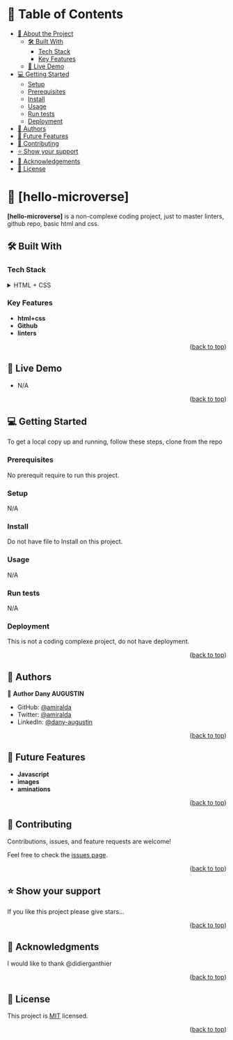 <a name="readme-top"></a>

# 📗 Table of Contents

- [📖 About the Project](#about-project)
  - [🛠 Built With](#built-with)
    - [Tech Stack](#tech-stack)
    - [Key Features](#key-features)
  - [🚀 Live Demo](#live-demo)
- [💻 Getting Started](#getting-started)
  - [Setup](#setup)
  - [Prerequisites](#prerequisites)
  - [Install](#install)
  - [Usage](#usage)
  - [Run tests](#run-tests)
  - [Deployment](#triangular_flag_on_post-deployment)
- [👥 Authors](#authors)
- [🔭 Future Features](#future-features)
- [🤝 Contributing](#contributing)
- [⭐️ Show your support](#support)
- [🙏 Acknowledgements](#acknowledgements)
- [📝 License](#license)

# 📖 [hello-microverse] <a name="about-project"></a>


**[hello-microverse]** is a non-complexe coding project, just to master linters, github repo, basic html and css.

## 🛠 Built With <a name="html+css"></a>

### Tech Stack <a name="html+css"></a>


<details>
  <summary>HTML + CSS</summary>
</details>

### Key Features <a name="key-features"></a>


- **html+css**
- **Github**
- **linters**

<p align="right">(<a href="#readme-top">back to top</a>)</p>


## 🚀 Live Demo <a name="live-demo"></a>


- N/A

<p align="right">(<a href="#readme-top">back to top</a>)</p>


## 💻 Getting Started <a name="getting-started"></a>


To get a local copy up and running, follow these steps, clone from the repo

### Prerequisites

No prerequit require to run this project.

### Setup

N/A

### Install

Do not have file to Install on this project.

### Usage

N/A

### Run tests

N/A

### Deployment
 
This is not a coding complexe project, do not have deployment.

<p align="right">(<a href="#readme-top">back to top</a>)</p>

## 👥 Authors <a name="authors"></a>


👤 **Author Dany AUGUSTIN**

- GitHub: [@amiralda](https://github.com/amiralda)
- Twitter: [@amiralda](https://twitter.com/amiralda)
- LinkedIn: [@dany-augustin](https://linkedin.com/in/dany-augustin)


<p align="right">(<a href="#readme-top">back to top</a>)</p>


## 🔭 Future Features <a name="future-features"></a>


- **Javascript**
- **images**
- **aminations**

<p align="right">(<a href="#readme-top">back to top</a>)</p>


## 🤝 Contributing <a name="contributing"></a>

Contributions, issues, and feature requests are welcome!

Feel free to check the [issues page](../../issues/).

<p align="right">(<a href="#readme-top">back to top</a>)</p>


## ⭐️ Show your support <a name="support"></a>


If you like this project please give stars...

<p align="right">(<a href="#readme-top">back to top</a>)</p>


## 🙏 Acknowledgments <a name="acknowledgements"></a>

I would like to thank @didierganthier

<p align="right">(<a href="#readme-top">back to top</a>)</p>


## 📝 License <a name="license"></a>

This project is [MIT](./LICENSE) licensed.
<p align="right">(<a href="#readme-top">back to top</a>)</p>
